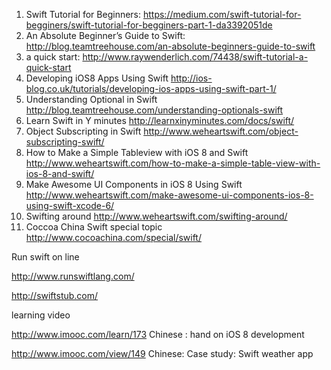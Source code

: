 1. Swift Tutorial for Beginners: https://medium.com/swift-tutorial-for-begginers/swift-tutorial-for-begginers-part-1-da3392051de
2. An Absolute Beginner’s Guide to Swift: http://blog.teamtreehouse.com/an-absolute-beginners-guide-to-swift
3. a quick start: http://www.raywenderlich.com/74438/swift-tutorial-a-quick-start
4.  Developing iOS8 Apps Using Swift http://ios-blog.co.uk/tutorials/developing-ios-apps-using-swift-part-1/ 
5.  Understanding Optional in Swift http://blog.teamtreehouse.com/understanding-optionals-swift
6.   Learn Swift in Y minutes http://learnxinyminutes.com/docs/swift/
7.   Object Subscripting in Swift http://www.weheartswift.com/object-subscripting-swift/
8.   How to Make a Simple Tableview with iOS 8 and Swift http://www.weheartswift.com/how-to-make-a-simple-table-view-with-ios-8-and-swift/
9.   Make Awesome UI Components in iOS 8 Using Swift  http://www.weheartswift.com/make-awesome-ui-components-ios-8-using-swift-xcode-6/
10. Swifting around  http://www.weheartswift.com/swifting-around/
11. Coccoa China Swift special topic   http://www.cocoachina.com/special/swift/

Run swift on line

http://www.runswiftlang.com/

http://swiftstub.com/



learning video

http://www.imooc.com/learn/173  Chinese : hand on iOS 8 development

http://www.imooc.com/view/149  Chinese: Case study: Swift weather app



